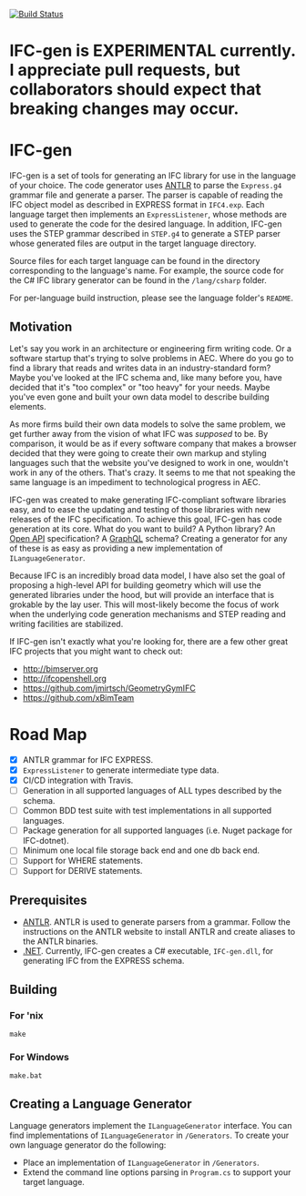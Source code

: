 [![Build Status](https://travis-ci.org/ikeough/IFC-gen.svg?branch=master)](https://travis-ci.org/ikeough/IFC-gen)

# IFC-gen is EXPERIMENTAL currently. I appreciate pull requests, but collaborators should expect that breaking changes may occur.

# IFC-gen  

IFC-gen is a set of tools for generating an IFC library for use in the language of your choice. The code generator uses [ANTLR](http://www.antlr.org) to parse the `Express.g4` grammar file and generate a parser. The parser is capable of reading the IFC object model as described in EXPRESS format in `IFC4.exp`. Each language target then implements an `ExpressListener`, whose methods are used to generate the code for the desired language. In addition, IFC-gen uses the STEP grammar described in `STEP.g4` to generate a STEP parser whose generated files are output in the target language directory.

Source files for each target language can be found in the directory corresponding to the language's name. For example, the source code for the C# IFC library generator can be found in the `/lang/csharp` folder. 

For per-language build instruction, please see the language folder's `README`.

## Motivation

Let's say you work in an architecture or engineering firm writing code. Or a software startup that's trying to solve problems in AEC. Where do you go to find a library that reads and writes data in an industry-standard form? Maybe you've looked at the IFC schema and, like many before you, have decided that it's "too complex" or "too heavy" for your needs. Maybe you've even gone and built your own data model to describe building elements. 

As more firms build their own data models to solve the same problem, we get further away from the vision of what IFC was _supposed_ to be. By comparison, it would be as if every software company that makes a browser decided that they were going to create their own markup and styling languages such that the website you've designed to work in one, wouldn't work in any of the others. That's crazy. It seems to me that not speaking the same language is an impediment to technological progress in AEC. 

IFC-gen was created to make generating IFC-compliant software libraries easy, and to ease the updating and testing of those libraries with new releases of the IFC specification. To achieve this goal, IFC-gen has code generation at its core.  What do you want to build? A Python library? An [Open API](https://github.com/OAI/OpenAPI-Specification) specification? A [GraphQL](http://graphql.org) schema? Creating a generator for any of these is as easy as providing a new implementation of `ILanguageGenerator`.

Because IFC is an incredibly broad data model, I have also set the goal of proposing a high-level API for building geometry which will use the generated libraries under the hood, but will provide an interface that is grokable by the lay user. This will most-likely become the focus of work when the underlying code generation mechanisms and STEP reading and writing facilities are stabilized.

If IFC-gen isn't exactly what you're looking for, there are a few other great IFC projects that you might want to check out:
- http://bimserver.org
- http://ifcopenshell.org
- https://github.com/jmirtsch/GeometryGymIFC
- https://github.com/xBimTeam

# Road Map
- [x] ANTLR grammar for IFC EXPRESS.  
- [x] `ExpressListener` to generate intermediate type data.  
- [x] CI/CD integration with Travis.
- [ ] Generation in all supported languages of ALL types described by the schema.  
- [ ] Common BDD test suite with test implementations in all supported languages.
- [ ] Package generation for all supported languages (i.e. Nuget package for IFC-dotnet).
- [ ] Minimum one local file storage back end and one db back end.
- [ ] Support for WHERE statements.  
- [ ] Support for DERIVE statements.  

## Prerequisites

- [ANTLR](http://www.antlr.org). ANTLR is used to generate parsers from a grammar. Follow the instructions on the ANTLR website to install ANTLR and create aliases to the ANTLR binaries.
- [.NET](https://www.microsoft.com/net/learn/get-started/macos). Currently, IFC-gen creates a C# executable, `IFC-gen.dll`, for generating IFC from the EXPRESS schema. 

## Building

### For 'nix
`make`

### For Windows
`make.bat`

## Creating a Language Generator
Language generators implement the `ILanguageGenerator` interface. You can find implementations of `ILanguageGenerator` in `/Generators`. To create your own language generator do the following:
- Place an implementation of `ILanguageGenerator` in `/Generators`.
- Extend the command line options parsing in `Program.cs` to support your target language. 
